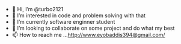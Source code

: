 - 👋 Hi, I’m @turbo2121
- 👀 I’m interested in code and problem solving with that
- 🌱 I’m currently software enginner student
- 💞️ I’m looking to collaborate on some project and do what my best
- 📫 How to reach me ...http://www.eyobaddis394@gmail.com/

<!---
turbo2121/turbo2121 is a ✨ special ✨ repository because its `README.md` (this file) appears on your GitHub profile.
You can click the Preview link to take a look at your changes.
--->
